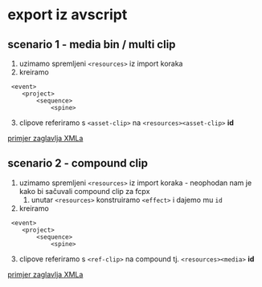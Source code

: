 # export iz avscript

## scenario 1 - media bin / multi clip
1. uzimamo spremljeni ``<resources>`` iz import koraka
2. kreiramo 
```
 <event>
    <project>
        <sequence>
            <spine>
```
3. clipove referiramo s `<asset-clip>` na `<resources><asset-clip>` __id__

[primjer zaglavlja XMLa](https://github.com/gingibash/fcpxml/blob/master/export/scenario-1.xml)

## scenario 2 - compound clip
1. uzimamo spremljeni ``<resources>`` iz import koraka - neophodan nam je kako bi sačuvali compound clip za fcpx
    1.  unutar `<resources>` konstruiramo `<effect>` i dajemo mu `id`
2. kreiramo 
```
 <event>
    <project>
        <sequence>
            <spine>
```
3. clipove referiramo s `<ref-clip>` na compound tj. `<resources><media>` __id__

[primjer zaglavlja XMLa](https://github.com/gingibash/fcpxml/blob/master/export/scenario-2.xml)
